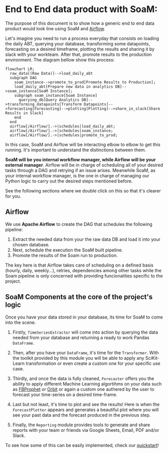 # End to End data product with SoaM:

The purpose of this document is to show how a generic end to end data product would look line using SoaM and [Airflow](http://airflow.apache.org/).

Let's imagine you need to run a process everyday that consists on loading the daily ABT, querying your database, transforming some datapoints, forecasting on a desired timeframe, plotting the results and sharing it by slack with your workteam. After that, promote results to the production environment. The diagram bellow show this process:

```mermaid
flowchart LR;
  raw_data[(Raw Data)]-->load_daily_abt
  subgraph DAG
    soam_instance-->promote_to_prod[Promote Results to Production];
    load_daily_abt[Prepare new data in analytics DB]-->soam_instance[SoaM Instance];
    subgraph soam_instance[Soam Instance]
      querying_db[Query Analytics DB]-->transforming_datapoints[Transform Datapoints]-->forecasting[Forecasting]-->plotting[Plotting]-->share_in_slack[Share Results in Slack]
    end
  end
  airflow[/Airflow/].->|schedules|load_daily_abt;
  airflow[/Airflow/].->|schedules|soam_instance;
  airflow[/Airflow/].->|schedules|promote_to_prod;
```

In this case, SoaM and Airflow will be interacting elbow to elbow to get this running. It's important to understand the distinctions between them.

**SoaM will be you internal workflow manager, while Airflow will be your external manager**. Airflow will be in charge of scheduling all of your desired tasks through a DAG and retrying if an issue arises. Meanwhile SoaM, as your internal workflow manager, is the one in charge of managing our Python logic to carry out the desired steps mentioned before.

See the following sections where we double click on this so that it's clearer for you.

## Airflow

We use **Apache Airflow** to create the DAG that schedules the following pipeline:
1. Extract the needed data from your the raw data DB and load it into your chosen database.
1. Next, schedule the execution the SoaM built pipeline.
1. Promote the results of the Soam run to production.

The key here is that Airflow takes care of scheduling on a defined basis (hourly, daily, weekly...), retries, dependencies among other tasks while the Soam pipeline is only concerned with providing funcionalities specific to the project.

## SoaM Components at the core of the project's logic

Once you have your data stored in your database, its time for SoaM to come into the scene.

1. Firstly, `TimeSeriesExtractor` will come into action by querying the data needed from your database and returning a ready to work Pandas `DataFrame`.

2. Then, after you have your `DataFrame`, it's time for the `Transformer`. With the toolkit provided by this module you will be able to apply any SciKit-Learn transformation or even create a custom one for your specific use case.

3. Thirdly, and once the data is fully cleaned, `Forecaster` offers you the ability to apply different Machine Learning algortihms on your data such as [FBProphet](https://facebook.github.io/prophet/) or [Orbit](https://github.com/uber/orbit) or again a custom one authered by the user to forecast your time-series on a desired time-frame.

4. Last but not least, it's time to plot and see the results! Here is when the `ForecastPlotter` appears and generates a beautiful plot where you will see your past data and the forecast produced in the previous step.

5. Finally, the `Reporting` module provides tools to generate and share reports with your team or friends via Google Sheets, Email, PDF and/or Slack.

To see how some of this can be easily implemented, check our [quickstart](notebook/examples/quickstart.ipynb)!
